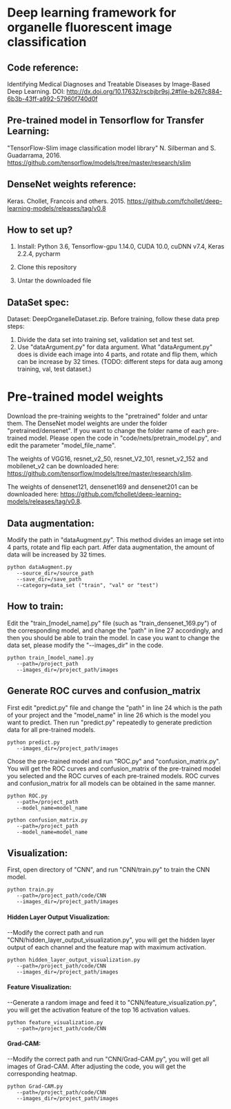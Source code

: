 # Deep learning framework for organelle fluorescent image classification

## Code reference:
Identifying Medical Diagnoses and Treatable Diseases by Image-Based Deep Learning.
DOI: http://dx.doi.org/10.17632/rscbjbr9sj.2#file-b267c884-6b3b-43ff-a992-57960f740d0f

## Pre-trained model in Tensorflow for Transfer Learning:
"TensorFlow-Slim image classification model library" N. Silberman and S. Guadarrama, 2016.
https://github.com/tensorflow/models/tree/master/research/slim

## DenseNet weights reference:
Keras. Chollet, Francois and others. 2015.
https://github.com/fchollet/deep-learning-models/releases/tag/v0.8

## How to set up?
1) Install:
   Python 3.6,
   Tensorflow-gpu 1.14.0,
   CUDA 10.0,
   cuDNN v7.4,
   Keras 2.2.4,
   pycharm

2) Clone this repository

3) Untar the downloaded file

## DataSet spec:
Dataset: DeepOrganelleDataset.zip. 
Before training, follow these data prep steps:
1) Divide the data set into training set, validation set and test set. 
2) Use "dataArgument.py" for data argument. What "dataArgument.py" does is divide each image into 4 parts, and rotate and flip them, which can be increase by 32 times. (TODO: different steps for data aug among training, val, test dataset.)

# Pre-trained model weights
Download the pre-training weights to the "pretrained" folder and untar them. The DenseNet model weights are under the folder "pretrained/densenet". If you want to change the folder name of each pre-trained model. Please open the code in "code/nets/pretrain_model.py", and edit the parameter "model_file_name".

The weights of VGG16, resnet_v2_50, resnet_V2_101, resnet_v2_152 and mobilenet_v2 can be downloaded here: https://github.com/tensorflow/models/tree/master/research/slim.

The weights of densenet121, densenet169 and densenet201 can be downloaded here: https://github.com/fchollet/deep-learning-models/releases/tag/v0.8.

## Data augmentation:
Modify the path in "dataAugment.py". This method divides an image set into 4 parts, rotate and flip each part. Atfer data augmentation, the amount of data will be increased by 32 times.
```
python dataAugment.py
   --source_dir=/source_path
   --save_dir=/save_path
   --category=data_set ("train", "val" or "test")
```

## How to train:
Edit the "train_[model_name].py" file (such as "train_densenet_169.py") of the corresponding model, and change the "path" in line 27 accordingly, and then you should be able to train the model. 
In case you want to change the data set, please modify the "--images_dir" in the code.
```
python train_[model_name].py
   --path=/project_path
   --images_dir=/project_path/images
```

## Generate ROC curves and confusion_matrix
First edit "predict.py" file and change the "path" in line 24 which is the path of your project and the "model_name" in line 26 which is the model you want to predict. Then run "predict.py" repeatedly to generate prediction data for all pre-trained models. 
```
python predict.py
   --images_dir=/project_path/images
```
Chose the pre-trained model and run "ROC.py" and "confusion_matrix.py". You will get the ROC curves and confusion_matrix of the pre-trained model you selected and the ROC curves of each pre-trained models. ROC curves and confusion_matrix for all models can be obtained in the same manner.
```
python ROC.py 
   --path=/project_path 
   --model_name=model_name
```
```
python confusion_matrix.py 
   --path=/project_path 
   --model_name=model_name
```

## Visualization:
First, open directory of "CNN", and run "CNN/train.py" to train the CNN model.
```
python train.py 
   --path=/project_path/code/CNN
   --images_dir=/project_path/images
```

#### Hidden Layer Output Visualization:
--Modify the correct path and run "CNN/hidden_layer_output_visualization.py", you will get the hidden layer output of each channel and the feature map with maximum activation.
```
python hidden_layer_output_visualization.py
   --path=/project_path/code/CNN
   --images_dir=/project_path/images
```

#### Feature Visualization:
--Generate a random image and feed it to "CNN/feature_visualization.py", you will get the activation feature of the top 16 activation values.
```
python feature_visualization.py
   --path=/project_path/code/CNN
```

#### Grad-CAM:
--Modify the correct path and run "CNN/Grad-CAM.py", you will get all images of Grad-CAM. After adjusting the code, you will get the corresponding heatmap.
```
python Grad-CAM.py
   --path=/project_path/code/CNN
   --images_dir=/project_path/images
```

